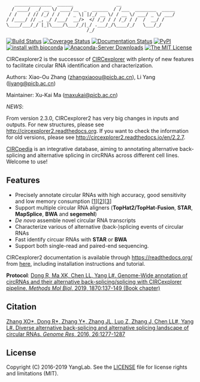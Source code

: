 ```
   ______________  ______                __
  / ____/  _/ __ \/ ____/__  _  ______  / /___  ________  _____
 / /    / // /_/ / /   / _ \| |/_/ __ \/ / __ \/ ___/ _ \/ ___/
/ /____/ // _, _/ /___/  __/>  </ /_/ / / /_/ / /  /  __/ /
\____/___/_/ |_|\____/\___/_/|_/ .___/_/\____/_/   \___/_/
                              /_/
```

[![Build Status](https://travis-ci.org/YangLab/CIRCexplorer2.svg?branch=master)](https://travis-ci.org/YangLab/CIRCexplorer2)
[![Coverage Status](https://coveralls.io/repos/github/YangLab/CIRCexplorer2/badge.svg?branch=master)](https://coveralls.io/github/YangLab/CIRCexplorer2?branch=master)
[![Documentation Status](https://readthedocs.org/projects/circexplorer2/badge/?version=latest)](http://circexplorer2.readthedocs.org/en/latest/?badge=latest)
[![PyPI](https://img.shields.io/pypi/v/circexplorer2.svg)](https://pypi.python.org/pypi/CIRCexplorer2)
[![install with bioconda](https://img.shields.io/badge/install%20with-bioconda-brightgreen.svg)](http://bioconda.github.io/recipes/circexplorer2/README.html)
[![Anaconda-Server Downloads](https://anaconda.org/bioconda/circexplorer2/badges/downloads.svg)](https://anaconda.org/bioconda/circexplorer2)
[![The MIT License](https://img.shields.io/badge/license-MIT-orange.svg)](https://github.com/YangLab/CIRCexplorer2/blob/master/LICENSE.txt)

CIRCexplorer2 is the successor of [CIRCexplorer](http://yanglab.github.io/CIRCexplorer/) with plenty of new features to facilitate circular RNA identification and characterization.

Authors: Xiao-Ou Zhang (zhangxiaoou@picb.ac.cn), Li Yang (liyang@picb.ac.cn)

Maintainer: Xu-Kai Ma (maxukai@picb.ac.cn)

*NEWS*: 

From version 2.3.0, CIRCexplorer2 has very big changes in inputs and outputs.  For new structures, please see http://circexplorer2.readthedocs.org. If you want to check the information for old versions, please see http://circexplorer2.readthedocs.io/en/2.2.7.

[CIRCpedia](http://www.picb.ac.cn/rnomics/circpedia) is an integrative database, aiming to annotating alternative back-splicing and alternative splicing in circRNAs across different cell lines. Welcome to use!

## Features

* Precisely annotate circular RNAs with high accuracy, good sensitivity and low memory consumption [[1](http://nar.oxfordjournals.org/content/44/6/e58.abstract)][[2](http://journals.plos.org/ploscompbiol/article?id=10.1371/journal.pcbi.1005420)][[3](https://www.frontiersin.org/articles/10.3389/fcell.2018.00020/full)]
* Support multiple circular RNA aligners (**TopHat2/TopHat-Fusion**, **STAR**, **MapSplice**, **BWA** and **segemehl**)
* *De novo* assemble novel circular RNA transcripts
* Characterize various of alternative (back-)splicing events of circular RNAs
* Fast identify circuar RNAs with **STAR** or **BWA**
* Support both single-read and paired-end sequencing.

CIRCexplorer2 documentation is available through https://readthedocs.org/ from [here](http://CIRCexplorer2.readthedocs.org), including installation instructions and tutorial.

**Protocol**: [Dong R, Ma XK, Chen LL, Yang L#. Genome-Wide annotation of circRNAs and their alternative back-splicing/splicing with CIRCexplorer pipeline. *Methods Mol Biol*, 2019, 1870:137-149 (Book chapter)](https://link.springer.com/protocol/10.1007/978-1-4939-8808-2_10)

## Citation

[Zhang XO\*, Dong R\*, Zhang Y\*, Zhang JL, Luo Z, Zhang J, Chen LL#, Yang L#. Diverse alternative back-splicing and alternative splicing landscape of circular RNAs. *Genome Res*, 2016, 26:1277-1287](http://genome.cshlp.org/content/26/9/1277.abstract)

## License

Copyright (C) 2016-2019 YangLab.  See the [LICENSE](https://github.com/YangLab/CIRCexplorer2/blob/master/LICENSE.txt)
file for license rights and limitations (MIT).

